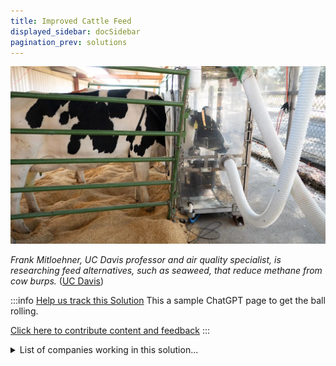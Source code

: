 ```yaml
---
title: Improved Cattle Feed
displayed_sidebar: docSidebar
pagination_prev: solutions
---
```

![Cover Image](../static/img/improved-cattle-feed.png)

*Frank Mitloehner, UC Davis professor and air quality specialist, is researching feed alternatives, such as seaweed, that reduce methane from cow burps.* ([UC Davis](https://www.ucdavis.edu/food/news/making-cattle-more-sustainable))

:::info [Help us track this Solution](contribute)
This a sample ChatGPT page to get the ball rolling.

[Click here to contribute content and feedback](contribute)
:::

<details>
        <summary>List of companies working in this solution...</summary>
         <em>Note: this is an experimental feature. Accuracy not guaranteed</em>
        <div>
            <ul>
             
                <li><a href="https://www.mootral.com/">Mootral</a></li>
            
                <li><a href="https://www.perfectdayfoods.com/">Perfect Day</a></li>
            
            </ul>
        </div>
        </details>


:::company job openings
  #### [View open jobs in this Solution](https://climatebase.org/jobs?l=&q=&drawdown_solutions=Improved+Cattle+Feed)
:::

## Overview

* Improved Cattle Feed plays a pivotal role in the endeavor to mitigate climate change.
* **Anaerobic Digestion** and **Synthetic Biology** have emerged as breakthroughs in generating renewable energy and reducing the demand for conventional cattle feed.

  * **Synthetic Genomics**, **Joule Unlimited**, and **Carbon Engineering** are companies leading the charge.

## Progress Made

* **Biochar**: Made from agricultural waste, biochar when added to cattle feed, can substantially reduce methane emissions.
* **Cool Farm Alliance** and **Blue Carbon Initiative** are championing the use of biochar and climate-friendly agricultural practices.

## Lessons Learned

* A collective approach involving scientists, farmers, and policymakers is essential.
* Success includes substantial methane reduction and pilot programs supporting the new feeds.
* However, large-scale adoption, limited feed availability in some regions, and a lack of proper communication and support have posed challenges.

## Challenges Ahead

* A prevalent challenge is the limited awareness about the potential of improved cattle feed. It is imperative to educate the agricultural community and the broader public about its environmental and economic benefits.
* Entities like **Environmental Defense Fund**, **World Wildlife Fund**, and **Natural Resources Defense Council** are striving to raise awareness and address challenges linked to scaling and adoption.

## Best Path Forward

* Steady investment in R&D to refine the technology and make it cost-effective.
* Amplify public awareness about the advantages of Improved Cattle Feed.
* Collaborate with governments to establish incentives for farmers.
* Form alliances with NGOs and institutions for broadened promotion and support.

  **In the Vanguard of the Solution**:

  * **Cargill**: Invested significantly in R&D of Improved Cattle Feed.
  * **Monsanto**: Introduced an incentive program for farmers.
  * **National Cattlemen's Beef Association**: Engaging with governmental bodies for supportive policies.
  * **World Wildlife Fund**: Collaborating with farmers, especially in developing countries, to promote the technology.